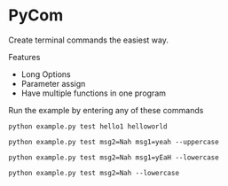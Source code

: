 # PyCom
Create terminal commands the easiest way.

Features
 - Long Options
 - Parameter assign
 - Have multiple functions in one program


Run the example by entering any of these commands
```
python example.py test hello1 helloworld
```
```
python example.py test msg2=Nah msg1=yeah --uppercase
```
```
python example.py test msg2=Nah msg1=yEaH --lowercase
```
```
python example.py test msg2=Nah --lowercase
```